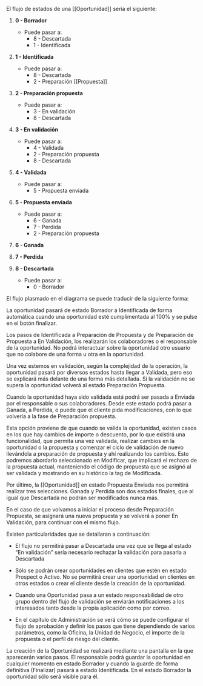El flujo de estados de una [[Oportunidad]] sería el siguiente:

1. **0 - Borrador**
    - Puede pasar a:
        - 8 - Descartada
        - 1 - Identificada

2. **1 - Identificada**
    - Puede pasar a:
        - 8 - Descartada
        - 2 - Preparación [[Propuesta]]

3. **2 - Preparación propuesta**
    - Puede pasar a:
        - 3 - En validación
        - 8 - Descartada

4. **3 - En validación**
    - Puede pasar a:
        - 4 - Validada
        - 2 - Preparación propuesta
        - 8 - Descartada

5. **4 - Validada**
    - Puede pasar a:
        - 5 - Propuesta enviada

6. **5 - Propuesta enviada**
    - Puede pasar a:
        - 6 - Ganada
        - 7 - Perdida
        - 2 - Preparación propuesta

7. **6 - Ganada**

8. **7 - Perdida**

9. **8 - Descartada**
    - Puede pasar a:
        - 0 - Borrador

El flujo plasmado en el diagrama se puede traducir de la siguiente forma: 

La oportunidad pasará de estado Borrador a Identificada de forma automática cuando una oportunidad esté cumplimentada al 100% y se pulse en el botón finalizar. 

Los pasos de Identificada a Preparación de Propuesta y de Preparación de Propuesta a En Validación, los realizarán los colaboradores o el responsable de la oportunidad. No podrá interactuar sobre la oportunidad otro usuario que no colabore de una forma u otra en la oportunidad. 

Una vez estemos en validación, según la complejidad de la operación, la oportunidad pasará por diversos estados hasta llegar a Validada, pero eso se explicará más delante de una forma más detallada. Si la validación no se supera la oportunidad volverá al estado Preparación Propuesta. 

Cuando la oportunidad haya sido validada está podrá ser pasada a Enviada por el responsable o sus colaboradores. Desde este estado podrá pasar a Ganada, a Perdida, o puede que el cliente pida modificaciones, con lo que volvería a la fase de Preparación propuesta.

Esta opción proviene de que cuando se valida la oportunidad, existen casos en los que hay cambios de importe o descuento, por lo que existirá una funcionalidad, que permita una vez validada, realizar cambios en la oportunidad o la propuesta y comenzar el ciclo de validación de nuevo llevándola a preparación de propuesta y ahí realizando los cambios. Esto podremos abordarlo seleccionado en Modificar, que implicará el rechazo de la propuesta actual, manteniendo el código de propuesta que se asignó al ser validada y mostrando en su histórico la tag de Modificada.  

Por último, la [[Oportunidad]] en estado Propuesta Enviada nos permitirá realizar tres selecciones. Ganada y Perdida son dos estados finales, que al igual que Descartada no podrán ser modificados nunca más.  

En el caso de que volvamos a iniciar el proceso desde Preparación Propuesta, se asignará una nueva propuesta y se volverá a poner En Validación, para continuar con el mismo flujo. 

Existen particularidades que se detallaran a continuación:
- El flujo no permitirá pasar a Descartada una vez que se llega al estado “En validación” sería necesario rechazar la validación para pasarla a Descartada 

- Sólo se podrán crear oportunidades en clientes que estén en estado Prospect o Activo. No se permitirá crear una oportunidad en clientes en otros estados o crear el cliente desde la creación de la oportunidad. 

- Cuando una Oportunidad pasa a un estado responsabilidad de otro grupo dentro del flujo de validación se enviarán notificaciones a los interesados tanto desde la propia aplicación como por correo.  

- En el capítulo de Administración se verá cómo se puede configurar el flujo de aprobación y definir los pasos que tiene dependiendo de varios parámetros, como la Oficina, la Unidad de Negocio, el importe de la propuesta o el perfil de riesgo del cliente. 

La creación de la Oportunidad se realizará mediante una pantalla en la que aparecerán varios pasos. El responsable podrá guardar la oportunidad en cualquier momento en estado Borrador y cuando la guarde de forma definitiva (Finalizar) pasará a estado Identificada. En el estado Borrador la oportunidad sólo será visible para él.